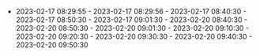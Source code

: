  - 2023-02-17 08:29:55 - 2023-02-17 08:29:56 - 2023-02-17 08:40:30 - 2023-02-17 08:50:30 - 2023-02-17 09:01:30 - 2023-02-20 08:40:30 - 2023-02-20 08:50:30 - 2023-02-20 09:01:30 - 2023-02-20 09:10:30 - 2023-02-20 09:20:30 - 2023-02-20 09:30:30 - 2023-02-20 09:40:30 - 2023-02-20 09:50:30